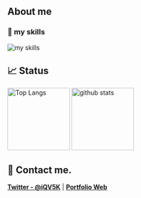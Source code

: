 ## About me

### 🌱 my skills

<img alt="my skills" src="https://skillicons.dev/icons?theme=light&perline=8&i=twitter,html,css,js,ts,nodejs,react,nextjs,vercel,tailwind,vuejs,py,anaconda,php,java,vscode,windows,apple,aws,azure,git,github" />

## 📈 Status

<p align="left"> 
  <img alt="Top Langs" height="140px" src="https://github-readme-stats.vercel.app/api?username=fjt-dev&theme=blue-green" />
  <img alt="github stats" height="140px" src="https://github-readme-stats.vercel.app/api/top-langs/?username=fjt-dev&layout=compact&theme=blue-green" />
</p>

## 📨 Contact me.

**[Twitter - @iQV5K](https://twitter.com/iQV5K)** | **[Portfolio Web]()**
